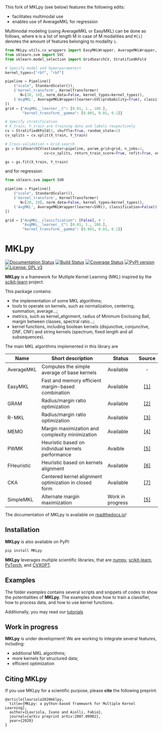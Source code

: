 This fork of MKLpy (see below) features the following edits:
- facilitates multimodal use
- enables use of AverageMKL for regression

Multimodal modeling (using AverageMKL or EasyMKL) can be done as follows, where `N` is a list of length M in case of M modalities and `M[i]` denotes the amount of features belonging to modality `i`. 

```py
from MKLpy.utils.cv_wrappers import EasyMKLWrapper, AverageMKLWrapper, KernelTransformer
from sklearn.svm import SVC
from sklearn.model_selection import GridSearchCV, StratifiedKFold

# Specify model and hyperparameters
kernel_types=["rbf", "rbf"]

pipeline = Pipeline([
    ("scale", StandardScaler()),
    ('kernel_transform', KernelTransformer(
       N=[20, 10], norm_data=False, kernel_types=kernel_types)),
    ('AvgMKL', AverageMKLWrapper(learner=SVC(probability=True), classification=True)) 
])
grid = {"AvgMKL__learner__C": [0.01, 1., 100.],
        "kernel_transform__gamma": [0.001, 0.01, 0.1]}

# Specify stratification
# X_train, Y_train are training data and labels respectively
cv = StratifiedKFold(3, shuffle=True, random_state=1)      
cv_splits = cv.split(X_train, Y_train)

# Cross-validation + Grid-search
gs = GridSearchCV(estimator=pipeline, param_grid=grid, n_jobs=1,
                  cv=cv_splits, return_train_score=True, refit=True, verbose=True)

gs = gs.fit(X_train, Y_train)
```

and for regression:

```py
from sklearn.svm import SVR

pipeline = Pipeline([
    ("scale", StandardScaler()),
    ('kernel_transform', KernelTransformer(
       N=[20, 10], norm_data=False, kernel_types=kernel_types)),
    ('AvgMKL', AverageMKLWrapper(learner=SVR(), classification=False)) 
])

grid = {"AvgMKL__classification": [False], # !
        "AvgMKL__learner__C": [0.01, 1., 100.],
        "kernel_transform__gamma": [0.001, 0.01, 0.1]}
```


MKLpy
=====

[![Documentation Status](https://readthedocs.org/projects/mklpy/badge/?version=latest)](https://mklpy.readthedocs.io/en/latest/?badge=latest)
[![Build Status](https://travis-ci.com/IvanoLauriola/MKLpy.svg?branch=master)](https://travis-ci.com/IvanoLauriola/MKLpy)
[![Coverage Status](https://coveralls.io/repos/github/IvanoLauriola/MKLpy/badge.svg?branch=master)](https://coveralls.io/github/IvanoLauriola/MKLpy?branch=master)
[![PyPI version](https://badge.fury.io/py/MKLpy.svg)](https://badge.fury.io/py/MKLpy)
[![License: GPL v3](https://img.shields.io/badge/License-GPLv3-blue.svg)](https://www.gnu.org/licenses/gpl-3.0)


**MKLpy** is a framework for Multiple Kernel Learning (MKL)  inspired by the [scikit-learn](http://scikit-learn.org/stable) project.

This package contains:
* the implementation of some MKL algorithms;
* tools to operate on kernels, such as normalization, centering, summation, average...;
* metrics, such as kernel_alignment, radius of Minimum Enclosing Ball, margin between classes, spectral ratio...;
* kernel functions, including boolean kernels (disjunctive, conjunctive, DNF, CNF) and string kernels (spectrum, fixed length and all subsequences).


The main MKL algorithms implemented in this library are

|Name       |Short description | Status | Source |
|-----------|------------------|--------|:------:|
| AverageMKL| Computes the simple average of base kernels         | Available | - |
| EasyMKL   | Fast and memory efficient margin-based combination  | Available |[[1]](https://www.sciencedirect.com/science/article/abs/pii/S0925231215003653) |
| GRAM      | Radius/margin ratio optimization                    | Available |[[2]](https://www.researchgate.net/publication/318468451_Radius-Margin_Ratio_Optimization_for_Dot-Product_Boolean_Kernel_Learning)   |
| R-MKL     | Radius/margin ratio optimization                    | Available |[[3]](https://link.springer.com/content/pdf/10.1007/978-3-642-04180-8_39.pdf)  |
| MEMO      | Margin maximization and complexity minimization     | Available |[[4]](https://www.elen.ucl.ac.be/Proceedings/esann/esannpdf/es2018-181.pdf) |
| PWMK      | Heuristic based on individual kernels performance   | Avaible   |[[5]](https://ieeexplore.ieee.org/abstract/document/4586335) |
| FHeuristic| Heuristic based on kernels alignment                | Available |[[6]](https://ieeexplore.ieee.org/abstract/document/4731239) |
| CKA       | Centered kernel alignment optimization in closed form| Available|[[7]](https://static.googleusercontent.com/media/research.google.com/it//pubs/archive/36468.pdf) |
| SimpleMKL | Alternate margin maximization                       | Work in progress |[[5]](http://www.jmlr.org/papers/volume9/rakotomamonjy08a/rakotomamonjy08a.pdf)|


The documentation of MKLpy is available on [readthedocs.io](https://mklpy.readthedocs.io/en/latest/)!



Installation
------------

**MKLpy** is also available on PyPI:
```sh
pip install MKLpy
```

**MKLpy** leverages multiple scientific libraries, that are [numpy](https://www.numpy.org/), [scikit-learn](https://scikit-learn.org/stable/), [PyTorch](https://pytorch.org/), and [CVXOPT](https://cvxopt.org/).


Examples
--------
The folder *examples* contains several scripts and snippets of codes to show the potentialities of **MKLpy**. The examples show how to train a classifier, how to process data, and how to use kernel functions.

Additionally, you may read our [tutorials](https://mklpy.readthedocs.io/en/latest/)


Work in progress
----------------
**MKLpy** is under development! We are working to integrate several features, including:
* additional MKL algorithms;
* more kernels for structured data;
* efficient optimization




Citing MKLpy
------------
If you use MKLpy for a scientific purpose, please **cite** the following preprint.

```
@article{lauriola2020mklpy,
  title={MKLpy: a python-based framework for Multiple Kernel Learning},
  author={Lauriola, Ivano and Aiolli, Fabio},
  journal={arXiv preprint arXiv:2007.09982},
  year={2020}
}
```